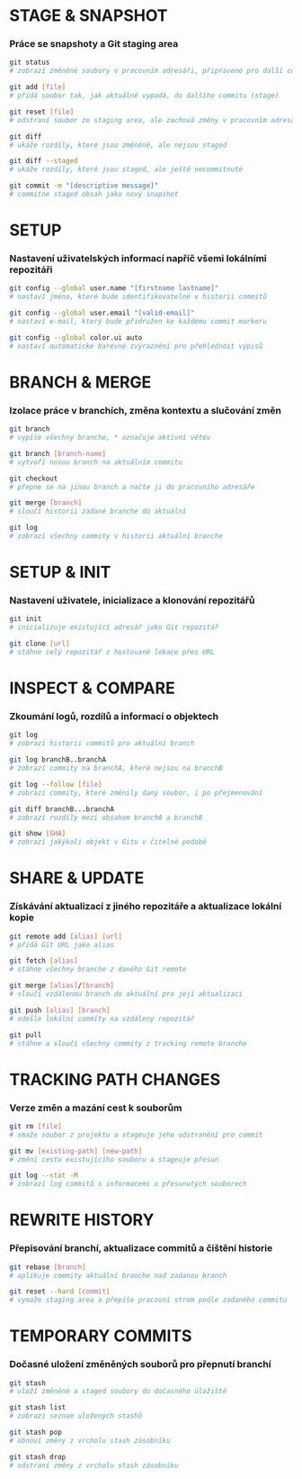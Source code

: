 # STAGE & SNAPSHOT  
### Práce se snapshoty a Git staging area

```bash
git status
# zobrazí změněné soubory v pracovním adresáři, připravené pro další commit

git add [file]
# přidá soubor tak, jak aktuálně vypadá, do dalšího commitu (stage)

git reset [file]
# odstraní soubor ze staging area, ale zachová změny v pracovním adresáři

git diff
# ukáže rozdíly, které jsou změněné, ale nejsou staged

git diff --staged
# ukáže rozdíly, které jsou staged, ale ještě necommitnuté

git commit -m "[descriptive message]"
# commitne staged obsah jako nový snapshot
```

# SETUP

### Nastavení uživatelských informací napříč všemi lokálními repozitáři

```BASH
git config --global user.name "[firstname lastname]"
# nastaví jméno, které bude identifikovatelné v historii commitů

git config --global user.email "[valid-email]"
# nastaví e-mail, který bude přidružen ke každému commit markeru

git config --global color.ui auto
# nastaví automatické barevné zvýraznění pro přehlednost výpisů
```

# BRANCH & MERGE

### Izolace práce v branchích, změna kontextu a slučování změn

```BASH
git branch
# vypíše všechny branche, * označuje aktivní větev

git branch [branch-name]
# vytvoří novou branch na aktuálním commitu

git checkout
# přepne se na jinou branch a načte ji do pracovního adresáře

git merge [branch]
# sloučí historii zadané branche do aktuální

git log
# zobrazí všechny commity v historii aktuální branche
``` 

# SETUP & INIT

### Nastavení uživatele, inicializace a klonování repozitářů

```BASH
git init
# inicializuje existující adresář jako Git repozitář

git clone [url]
# stáhne celý repozitář z hostované lokace přes URL
```

# INSPECT & COMPARE

### Zkoumání logů, rozdílů a informací o objektech

```BASH
git log
# zobrazí historii commitů pro aktuální branch

git log branchB..branchA
# zobrazí commity na branchA, které nejsou na branchB

git log --follow [file]
# zobrazí commity, které změnily daný soubor, i po přejmenování

git diff branchB...branchA
# zobrazí rozdíly mezi obsahem branchA a branchB

git show [SHA]
# zobrazí jakýkoli objekt v Gitu v čitelné podobě
```

# SHARE & UPDATE

### Získávání aktualizací z jiného repozitáře a aktualizace lokální kopie

```BASH
git remote add [alias] [url]
# přidá Git URL jako alias

git fetch [alias]
# stáhne všechny branche z daného Git remote

git merge [alias]/[branch]
# sloučí vzdálenou branch do aktuální pro její aktualizaci

git push [alias] [branch]
# odešle lokální commity na vzdálený repozitář

git pull
# stáhne a sloučí všechny commity z tracking remote branche
```

# TRACKING PATH CHANGES

### Verze změn a mazání cest k souborům

```BASH
git rm [file]
# smaže soubor z projektu a stageuje jeho odstranění pro commit

git mv [existing-path] [new-path]
# změní cestu existujícího souboru a stageuje přesun

git log --stat -M
# zobrazí log commitů s informacemi o přesunutých souborech
```

# REWRITE HISTORY

### Přepisování branchí, aktualizace commitů a čištění historie

```BASH 
git rebase [branch]
# aplikuje commity aktuální branche nad zadanou branch

git reset --hard [commit]
# vymaže staging area a přepíše pracovní strom podle zadaného commitu
```

# TEMPORARY COMMITS

### Dočasné uložení změněných souborů pro přepnutí branchí

```BASH
git stash
# uloží změněné a staged soubory do dočasného úložiště

git stash list
# zobrazí seznam uložených stashů

git stash pop
# obnoví změny z vrcholu stash zásobníku

git stash drop
# odstraní změny z vrcholu stash zásobníku
```